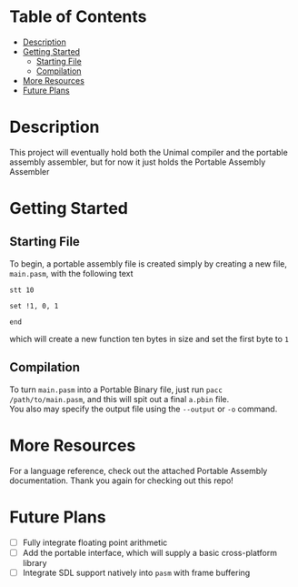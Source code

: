 # Table of Contents
* [Description](#description)
* [Getting Started](#getting-started)
	* [Starting File](#starting-file)
	* [Compilation](#compilation)
* [More Resources](#more-resources)
* [Future Plans](#future-plans)

# Description
This project will eventually hold both the Unimal compiler and the portable assembly assembler, but for now it just holds the Portable Assembly Assembler 

# Getting Started
## Starting File
To begin, a portable assembly file is created simply by creating a new file, `main.pasm`, with the following text
```pasm
stt 10

set !1, 0, 1

end
```
which will create a new function ten bytes in size and set the first byte to `1`

## Compilation
To turn `main.pasm` into a Portable Binary file, just run `pacc /path/to/main.pasm`, and this will spit out a final `a.pbin` file.  
You also may specify the output file using the `--output` or `-o` command.

# More Resources
For a language reference, check out the attached Portable Assembly documentation. Thank you again for checking out this repo!

# Future Plans
 - [ ] Fully integrate floating point arithmetic
 - [ ] Add the portable interface, which will supply a basic cross-platform library
 - [ ] Integrate SDL support natively into `pasm` with frame buffering
